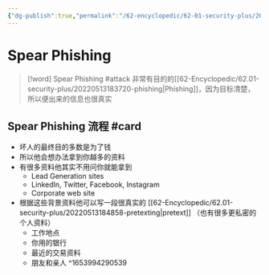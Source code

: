 ```yaml
---
{"dg-publish":true,"permalink":"/62-encyclopedic/62-01-security-plus/20220515154103-spear-phishing/","dgHomeLink":true,"dgPassFrontmatter":false}
---
```



# Spear Phishing

> [!word] Spear Phishing #attack
> 非常有目的的[[62-Encyclopedic/62.01-security-plus/20220513183720-phishing|Phishing]]，因为目标清楚，所以便出来的信息也很真实
<!--ID: 1653993498099-->

## Spear Phishing 流程 #card

- 坏人的最终目的多数是为了钱
- 所以他会想办法拿到你越多的资料
- 有很多资料他其实不用问你就能拿到
  - Lead Generation sites
  - LinkedIn, Twitter, Facebook, Instagram
  - Corporate web site
- 根据这些背景资料他可以写一段很真实的 [[62-Encyclopedic/62.01-security-plus/20220513184858-pretexting|pretext]] （也有很多更私密的个人资料）
  - 工作地点
  - 你用的银行
  - 最近的交易资料
  - 朋友和亲人
^1653994290539
